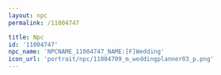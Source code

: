 ```yaml
---
layout: npc
permalink: /11004747

title: Npc
id: '11004747'
npc_name: 'NPCNAME_11004747_NAME:[F]Wedding'
icon_url: 'portrait/npc/11004709_m_weddingplanner03_p.png'
---
```

